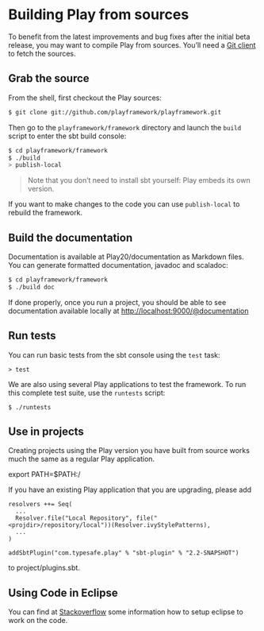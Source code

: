 # Building Play from sources

To benefit from the latest improvements and bug fixes after the initial beta release, you may want to compile Play from sources. You’ll need a [Git client](http://git-scm.com/) to fetch the sources.

## Grab the source
From the shell, first checkout the Play sources:

```bash
$ git clone git://github.com/playframework/playframework.git
```

Then go to the `playframework/framework` directory and launch the `build` script to enter the sbt build console:

```bash
$ cd playframework/framework
$ ./build
> publish-local
```

> Note that you don’t need to install sbt yourself: Play embeds its own version.

If you want to make changes to the code you can use `publish-local` to rebuild the framework.

## Build the documentation

Documentation is available at Play20/documentation as Markdown files.  You can generate formatted documentation, javadoc and scaladoc:

```bash
$ cd playframework/framework
$ ./build doc
```
If done properly, once you run a project, you should be able to see documentation available locally at [http://localhost:9000/@documentation](http://localhost:9000/@documentation)

## Run tests

You can run basic tests from the sbt console using the `test` task:

```
> test
```

We are also using several Play applications to test the framework. To run this complete test suite, use the `runtests` script:

```
$ ./runtests
```

## Use in projects

Creating projects using the Play version you have built from source works much the same as a regular Play application.

export PATH=$PATH:<projdir>/

If you have an existing Play application that you are upgrading, please add

```
resolvers ++= Seq(
  ...
  Resolver.file("Local Repository", file("<projdir>/repository/local"))(Resolver.ivyStylePatterns),
  ...
)

addSbtPlugin("com.typesafe.play" % "sbt-plugin" % "2.2-SNAPSHOT")
```

to project/plugins.sbt. 

## Using Code in Eclipse

You can find at [Stackoverflow](http://stackoverflow.com/questions/10053201/how-to-setup-eclipse-ide-work-on-the-playframework-2-0/10055419#10055419) some information how to setup eclipse to work on the code.
